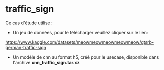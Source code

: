 # traffic_sign

Ce cas d'étude utilise :

* Un jeu de données, pour le télécharger veuillez cliquer sur le lien:

https://www.kaggle.com/datasets/meowmeowmeowmeowmeow/gtsrb-german-traffic-sign

* Un modèle de cnn au format h5, créé pour le usecase, disponible dans l'archive **cnn_traffic_sign.tar.xz** 
